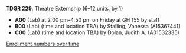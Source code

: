 **TDGR 229**: Theatre Externship (6–12 units, by 1)

- **A00** (Lab) at 2:00 pm–4:50 pm on Friday at GH 155 by staff
- **B00** (Lab) (time and location TBA) by Stalling, Vanessa (A15367441)
- **C00** (Lab) (time and location TBA) by Dolan, Judith A. (A01532335)

[Enrollment numbers over time](./TDGR229.tsv)
